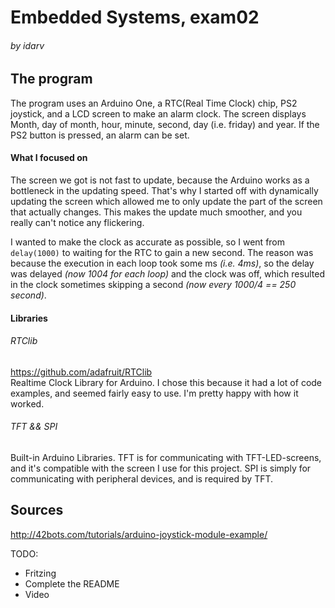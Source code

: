 # Embedded Systems, exam02
###### by idarv

## The program
The program uses an Arduino One, a RTC(Real Time Clock) chip, PS2 joystick, and a LCD screen to make an alarm clock. The screen displays Month, day of month, hour, minute, second, day (i.e. friday) and year. If the PS2 button is pressed, an alarm can be set.

#### What I focused on
The screen we got is not fast to update, because the Arduino works as a bottleneck in the updating speed. That's why I started off with dynamically updating the screen which allowed me to only update the part of the screen that actually changes. This makes the update much smoother, and you really can't notice any flickering.

I wanted to make the clock as accurate as possible, so I went from ```delay(1000)``` to waiting for the RTC to gain a new second. The reason was because the execution in each loop took some ms *(i.e. 4ms)*, so the delay was delayed *(now 1004 for each loop)* and the clock was off, which resulted in the clock sometimes skipping a second *(now every 1000/4 == 250 second)*.

#### Libraries
###### RTClib
https://github.com/adafruit/RTClib \
Realtime Clock Library for Arduino. I chose this because it had a lot of code examples, and seemed fairly easy to use. I'm pretty happy with how it worked.

###### TFT && SPI
Built-in Arduino Libraries. TFT is for communicating with TFT-LED-screens, and it's compatible with the screen I use for this project. SPI is simply for communicating with peripheral devices, and is required by TFT. 

## Sources
http://42bots.com/tutorials/arduino-joystick-module-example/

TODO:
- Fritzing
- Complete the README
- Video
